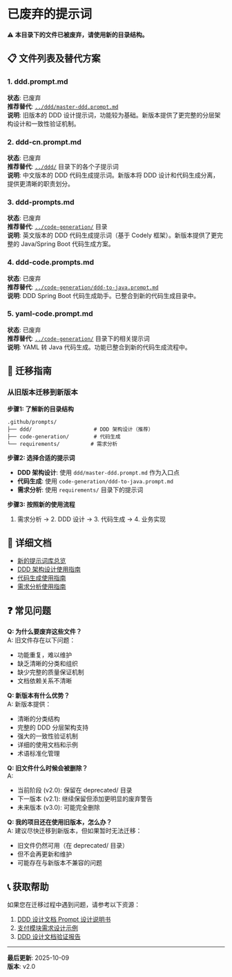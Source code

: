 # 已废弃的提示词

⚠️ **本目录下的文件已被废弃，请使用新的目录结构。**

## 📋 文件列表及替代方案

### 1. ddd.prompt.md
**状态**: 已废弃  
**推荐替代**: [`../ddd/master-ddd.prompt.md`](../ddd/master-ddd.prompt.md)  
**说明**: 旧版本的 DDD 设计提示词，功能较为基础。新版本提供了更完整的分层架构设计和一致性验证机制。

### 2. ddd-cn.prompt.md
**状态**: 已废弃  
**推荐替代**: [`../ddd/`](../ddd/) 目录下的各个子提示词  
**说明**: 中文版本的 DDD 代码生成提示词。新版本将 DDD 设计和代码生成分离，提供更清晰的职责划分。

### 3. ddd-prompts.md
**状态**: 已废弃  
**推荐替代**: [`../code-generation/`](../code-generation/) 目录  
**说明**: 英文版本的 DDD 代码生成提示词（基于 Codely 框架）。新版本提供了更完整的 Java/Spring Boot 代码生成方案。

### 4. ddd-code.prompts.md
**状态**: 已废弃  
**推荐替代**: [`../code-generation/ddd-to-java.prompt.md`](../code-generation/ddd-to-java.prompt.md)  
**说明**: DDD Spring Boot 代码生成助手。已整合到新的代码生成目录中。

### 5. yaml-code.prompt.md
**状态**: 已废弃  
**推荐替代**: [`../code-generation/`](../code-generation/) 目录下的相关提示词  
**说明**: YAML 转 Java 代码生成。功能已整合到新的代码生成流程中。

## 🔄 迁移指南

### 从旧版本迁移到新版本

**步骤1: 了解新的目录结构**
```
.github/prompts/
├── ddd/                    # DDD 架构设计（推荐）
├── code-generation/        # 代码生成
└── requirements/          # 需求分析
```

**步骤2: 选择合适的提示词**
- **DDD 架构设计**: 使用 `ddd/master-ddd.prompt.md` 作为入口点
- **代码生成**: 使用 `code-generation/ddd-to-java.prompt.md`
- **需求分析**: 使用 `requirements/` 目录下的提示词

**步骤3: 按照新的使用流程**
1. 需求分析 → 2. DDD 设计 → 3. 代码生成 → 4. 业务实现

## 📖 详细文档

- [新的提示词库总览](../README.md)
- [DDD 架构设计使用指南](../ddd/README.md)
- [代码生成使用指南](../code-generation/README.md)
- [需求分析使用指南](../requirements/README.md)

## ❓ 常见问题

**Q: 为什么要废弃这些文件？**  
A: 旧文件存在以下问题：
- 功能重复，难以维护
- 缺乏清晰的分类和组织
- 缺少完整的质量保证机制
- 文档依赖关系不清晰

**Q: 新版本有什么优势？**  
A: 新版本提供：
- 清晰的分类结构
- 完整的 DDD 分层架构支持
- 强大的一致性验证机制
- 详细的使用文档和示例
- 术语标准化管理

**Q: 旧文件什么时候会被删除？**  
A: 
- 当前阶段 (v2.0): 保留在 deprecated/ 目录
- 下一版本 (v2.1): 继续保留但添加更明显的废弃警告
- 未来版本 (v3.0): 可能完全删除

**Q: 我的项目还在使用旧版本，怎么办？**  
A: 建议尽快迁移到新版本，但如果暂时无法迁移：
- 旧文件仍然可用（在 deprecated/ 目录）
- 但不会再更新和维护
- 可能存在与新版本不兼容的问题

## 📞 获取帮助

如果您在迁移过程中遇到问题，请参考以下资源：

1. [DDD 设计文档 Prompt 设计说明书](../../../DDD设计文档Prompt设计说明书.md)
2. [支付模块需求设计示例](../../../支付模块需求设计.md)
3. [DDD 设计文档验证报告](../../../docs/DDD设计文档验证报告.md)

---

**最后更新**: 2025-10-09  
**版本**: v2.0

